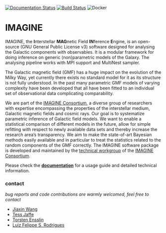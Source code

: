 [![Documentation Status](https://readthedocs.org/projects/imagine-code/badge/?version=latest)](https://imagine-code.readthedocs.io/en/latest/?badge=latest)
[![Build Status](https://travis-ci.org/IMAGINE-Consortium/imagine.svg?branch=master)](https://travis-ci.org/IMAGINE-Consortium/imagine)
![Docker](https://github.com/IMAGINE-Consortium/imagine/workflows/Docker/badge.svg)

# IMAGINE

IMAGINE, the **I**nterstellar **MAG**netic Field **IN**ference **E**ngine,
is an open-source (GNU General Public License v3) software designed for
analysing the Galactic components with observables.
It is a modular framework for doing inference on generic (non)parametric models of the Galaxy.
The analysing pipeline works with MPI support and MultiNest sampler.

The Galactic magnetic field (GMF) has a huge impact on the evolution of the Milky Way,
yet currently there exists no standard model for it as its structure is not fully understood.
In the past many parametric GMF models of varying complexity have been developed that
all have been fitted to an individual set of observational data complicating comparability.

We are part of the [IMAGINE Consortium], a diverse group of researchers with expertise
encompassing the properties of the interstellar medium, Galactic magnetic fields and
cosmic rays.
Our goal is to systematize parametric inference of Galactic field models.
We want to enable a statistical comparison of different models in the future,
allow for simple refitting with respect to newly available data sets and thereby increase the research area’s transparency.
We aim to make the state-of-art Bayesian methods easily available and in particular to treat the statistics related to the random components of the GMF correctly.
The IMAGINE software package is developed and maintained by the [technical workgroup] of the [IMAGINE Consortium].

Please check the [**documentation**](https://imagine-code.readthedocs.io/) for a usage guide and
detailed technical information.

[IMAGINE Consortium]: https://www.astro.ru.nl/imagine/
[technical workgroup]: https://www.astro.ru.nl/imagine/imagineprojects.html

### contact
*bug reports and code contributions are warmly welcomed, feel free to contact*

- [Jiaxin Wang](http://www.sissa.it/app/members.php?ID=222)
- [Tess Jaffe](https://science.gsfc.nasa.gov/sed/bio/tess.jaffe)
- [Torsten Ensslin](https://wwwmpa.mpa-garching.mpg.de/~ensslin/)
- [Luiz Felippe S. Rodrigues](https://luizfelippesr.github.io/)

